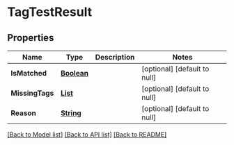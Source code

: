 # TagTestResult
## Properties

Name | Type | Description | Notes
------------ | ------------- | ------------- | -------------
**IsMatched** | [**Boolean**](boolean.md) |  | [optional] [default to null]
**MissingTags** | [**List**](string.md) |  | [optional] [default to null]
**Reason** | [**String**](string.md) |  | [optional] [default to null]

[[Back to Model list]](../README.md#documentation-for-models) [[Back to API list]](../README.md#documentation-for-api-endpoints) [[Back to README]](../README.md)

